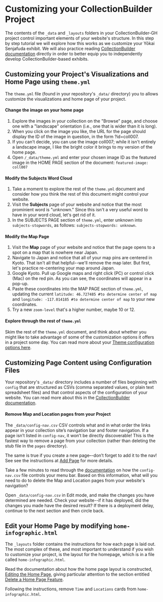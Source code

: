 # Customizing your CollectionBuilder Project

The contents of the `_data` and `_layouts` folders in your CollectionBuilder-GH project control important elements of your website's structure. In this step by step tutorial we will explore how this works as we customize your Yōkai Senjafuda exhibit. We will also practice reading [CollectionBuilder documentation](https://collectionbuilder.github.io/cb-docs/) directly in order to better equip you to independently develop CollectionBuilder-based exhibits.

## Customizing your Project's Visualizations and Home Page using `theme.yml`
The `theme.yml` file (found in your repository's `_data/` directory) you to allows customize the visualizations and home page of your project.

#### Change the image on your home page
1. Explore the images in your collection on the "Browse" page, and choose one with a "landscape" orientation (i.e., one that is wider than it is long). 
2. When you click on the image you like, the URL for the page should display the ID of the image in question, in the form ?id=coll007. 
3. If you can't decide, you can use the image coll007; while it isn't entirely a landscape image, I like the bright color it brings to my version of the home page.
4. Open `/_data/theme.yml` and enter your chosen image ID as the featured image in the HOME PAGE section of the document: `featured-image: coll007`

#### Modify the Subjects Word Cloud
1. Take a moment to explore the rest of the `theme.yml` document and consider how you think the rest of this document might control your website. 
2. Visit the **Subjects** page of your website and notice that the most prominient word is "unknown." Since this isn't a very useful word to have in your word cloud, let's get rid of it.
3. In the SUBJECTS PAGE section of `theme.yml`, enter unknown into `subjects-stopwords`, as follows: `subjects-stopwords: unknown`.

#### Modify the Map Page
1. Visit the **Map** page of your website and notice that the page opens to a spot on a map that is nowhere near Japan.
2. Navigate to Japan and notice that all of your map pins are centered in Kyoto. That isn't all that helpful--we'll remove the map later. But first, let's practice re-centering your map around Japan.
3. Google Kyoto. Pull up Google maps and right click (PC) or control click (Mac) on the red pin. As you can see, the coordinates will appear in a pop-up.
4. Paste these coordinates into the MAP PAGE section of `theme.yml`, updating the current `latitude: 46.727485 #to determine center of map` and `longitude: -117.014185 #to determine center of map` to your new coordinates. 
5. Try a new `zoom-level` that's a higher number, maybe 10 or 12. 

#### Explore through the rest of `theme.yml`
Skim the rest of the `theme.yml` document, and think about whether you might like to take advantage of some of the customization options it offers in a project some day. You can read more about your [Theme configuration options here](https://collectionbuilder.github.io/cb-docs/docs/theme/).

## Customizing Page Content using Configuration Files
Your repository's `_data/` directory includes a number of files beginning with `config` that are structured as CSVs (comma separated values, or plain text spreadsheet files) and that control aspects of the configuration of your website. You can read more about this in the [CollectionBuilder documentation](https://collectionbuilder.github.io/cb-docs/docs/customization/).

#### Remove Map and Location pages from your Project
The `_data/config-nav.csv` CSV controls what and in what order the links appear in your collection site’s navigation bar and footer navigation. If a page isn’t listed in `config-nav`, it won’t be directly discoverable! This is the fastest way to remove a page from your collection (rather than deleting the stub file in the `pages` directory).

The same is true if you create a new page–-don’t forget to add it to the nav! See see the instructions at [Add Page](https://collectionbuilder.github.io/cb-docs/docs/pages/add_page/) for more details.

Take a few minutes to read through the [documentation](https://collectionbuilder.github.io/cb-docs/docs/customization/config-nav/) on how the `config-nav.csv` file controls your menu bar. Based on this information, what will you need to do to delete the Map and Location pages from your website's navigation?

Open `_data/config-nav.csv` in Edit mode, and make the changes you have determined are needed. Check your website--if it has deployed, did the changes you made have the desired result? If there is a deployment delay, continue to the next section and then circle back.

## Edit your Home Page by modifying `home-infographic.html`
The `_layouts` folder contains the instructions for how each page is laid out. The most complex of these, and most important to understand if you wish to customize your project, is the layout for the homepage, which is in a file called `home-infographic.html`. 

Read the documentation about how the home page layout is constructed, [Editing the Home Page](https://collectionbuilder.github.io/cb-docs/docs/pages/home/), giving particular attention to the section entitled [Delete a Home Page Feature](https://collectionbuilder.github.io/cb-docs/docs/pages/home/#delete-a-home-page-feature).

Following the instructions, remove `Time` and `Locations` cards from `home-infographic.html`.